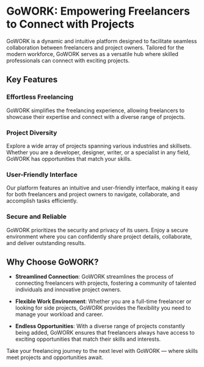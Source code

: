 # GoWORK: Empowering Freelancers to Connect with Projects

GoWORK is a dynamic and intuitive platform designed to facilitate seamless collaboration between freelancers and project owners. Tailored for the modern workforce, GoWORK serves as a versatile hub where skilled professionals can connect with exciting projects.

## Key Features

### Effortless Freelancing
GoWORK simplifies the freelancing experience, allowing freelancers to showcase their expertise and connect with a diverse range of projects.

### Project Diversity
Explore a wide array of projects spanning various industries and skillsets. Whether you are a developer, designer, writer, or a specialist in any field, GoWORK has opportunities that match your skills.

### User-Friendly Interface
Our platform features an intuitive and user-friendly interface, making it easy for both freelancers and project owners to navigate, collaborate, and accomplish tasks efficiently.

### Secure and Reliable
GoWORK prioritizes the security and privacy of its users. Enjoy a secure environment where you can confidently share project details, collaborate, and deliver outstanding results.

## Why Choose GoWORK?

- **Streamlined Connection**: GoWORK streamlines the process of connecting freelancers with projects, fostering a community of talented individuals and innovative project owners.
  
- **Flexible Work Environment**: Whether you are a full-time freelancer or looking for side projects, GoWORK provides the flexibility you need to manage your workload and career.

- **Endless Opportunities**: With a diverse range of projects constantly being added, GoWORK ensures that freelancers always have access to exciting opportunities that match their skills and interests.

Take your freelancing journey to the next level with GoWORK — where skills meet projects and opportunities await.
